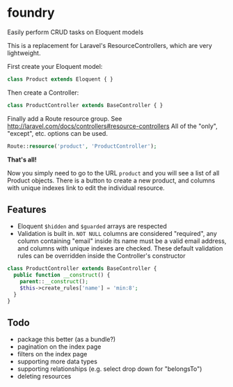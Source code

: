 foundry
=======

Easily perform CRUD tasks on Eloquent models

This is a replacement for Laravel's ResourceControllers, which are very lightweight.

First create your Eloquent model:

```php
class Product extends Eloquent { }
```

Then create a Controller:

```php
class ProductController extends BaseController { }
```

Finally add a Route resource group. See http://laravel.com/docs/controllers#resource-controllers
All of the "only", "except", etc. options can be used.

```php
Route::resource('product', 'ProductController');
```

**That's all!**

Now you simply need to go to the URL `product` and you will see a list of all Product objects. There is a button to create a new product, and columns with unique indexes link to edit the individual resource.

## Features

* Eloquent `$hidden` and `$guarded` arrays are respected
* Validation is built in. `NOT NULL` columns are considered "required", any column containing "email" inside its name must be a valid email address, and columns with unique indexes are checked. These default validation rules can be overridden inside the Controller's constructor

```php
class ProductController extends BaseController {
  public function __construct() {
    parent::__construct();
    $this->create_rules['name'] = 'min:8';
  }
}
```

## Todo

* package this better (as a bundle?)
* pagination on the index page
* filters on the index page
* supporting more data types
* supporting relationships (e.g. select drop down for "belongsTo")
* deleting resources
